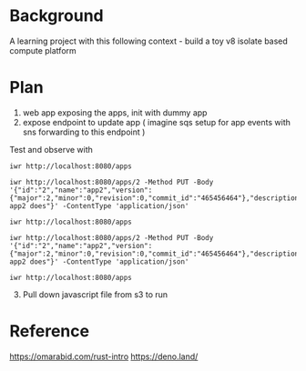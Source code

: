 # Background

A learning project with this following context - build a toy v8 isolate based compute platform

# Plan

1. web app exposing the apps, init with dummy app
2. expose endpoint to update app ( imagine sqs setup for app events with sns forwarding to this endpoint )

Test and observe with

```
iwr http://localhost:8080/apps

iwr http://localhost:8080/apps/2 -Method PUT -Body '{"id":"2","name":"app2","version":{"major":2,"minor":0,"revision":0,"commit_id":"465456464"},"description":"what app2 does"}' -ContentType 'application/json'

iwr http://localhost:8080/apps

iwr http://localhost:8080/apps/2 -Method PUT -Body '{"id":"2","name":"app2","version":{"major":2,"minor":0,"revision":0,"commit_id":"465456464"},"description":"what app2 does"}' -ContentType 'application/json'

iwr http://localhost:8080/apps
```

3. Pull down javascript file from s3 to run

# Reference

https://omarabid.com/rust-intro
https://deno.land/
